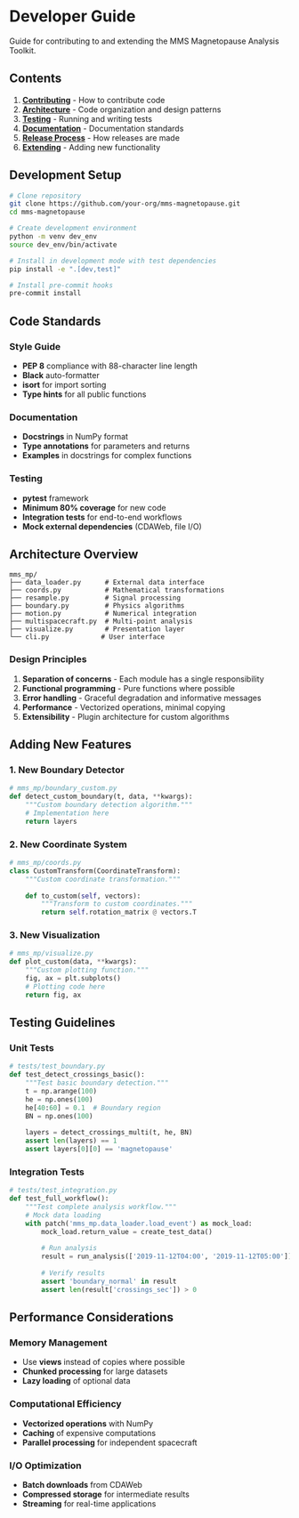 # Developer Guide

Guide for contributing to and extending the MMS Magnetopause Analysis Toolkit.

## Contents

1. **[Contributing](contributing.md)** - How to contribute code
2. **[Architecture](architecture.md)** - Code organization and design patterns
3. **[Testing](testing.md)** - Running and writing tests
4. **[Documentation](documentation.md)** - Documentation standards
5. **[Release Process](release-process.md)** - How releases are made
6. **[Extending](extending.md)** - Adding new functionality

## Development Setup

```bash
# Clone repository
git clone https://github.com/your-org/mms-magnetopause.git
cd mms-magnetopause

# Create development environment
python -m venv dev_env
source dev_env/bin/activate

# Install in development mode with test dependencies
pip install -e ".[dev,test]"

# Install pre-commit hooks
pre-commit install
```

## Code Standards

### Style Guide
- **PEP 8** compliance with 88-character line length
- **Black** auto-formatter
- **isort** for import sorting
- **Type hints** for all public functions

### Documentation
- **Docstrings** in NumPy format
- **Type annotations** for parameters and returns
- **Examples** in docstrings for complex functions

### Testing
- **pytest** framework
- **Minimum 80% coverage** for new code
- **Integration tests** for end-to-end workflows
- **Mock external dependencies** (CDAWeb, file I/O)

## Architecture Overview

```
mms_mp/
├── data_loader.py      # External data interface
├── coords.py           # Mathematical transformations  
├── resample.py         # Signal processing
├── boundary.py         # Physics algorithms
├── motion.py           # Numerical integration
├── multispacecraft.py  # Multi-point analysis
├── visualize.py        # Presentation layer
└── cli.py             # User interface
```

### Design Principles

1. **Separation of concerns** - Each module has a single responsibility
2. **Functional programming** - Pure functions where possible
3. **Error handling** - Graceful degradation and informative messages
4. **Performance** - Vectorized operations, minimal copying
5. **Extensibility** - Plugin architecture for custom algorithms

## Adding New Features

### 1. New Boundary Detector
```python
# mms_mp/boundary_custom.py
def detect_custom_boundary(t, data, **kwargs):
    """Custom boundary detection algorithm."""
    # Implementation here
    return layers
```

### 2. New Coordinate System
```python
# mms_mp/coords.py
class CustomTransform(CoordinateTransform):
    """Custom coordinate transformation."""
    
    def to_custom(self, vectors):
        """Transform to custom coordinates."""
        return self.rotation_matrix @ vectors.T
```

### 3. New Visualization
```python
# mms_mp/visualize.py
def plot_custom(data, **kwargs):
    """Custom plotting function."""
    fig, ax = plt.subplots()
    # Plotting code here
    return fig, ax
```

## Testing Guidelines

### Unit Tests
```python
# tests/test_boundary.py
def test_detect_crossings_basic():
    """Test basic boundary detection."""
    t = np.arange(100)
    he = np.ones(100)
    he[40:60] = 0.1  # Boundary region
    BN = np.ones(100)
    
    layers = detect_crossings_multi(t, he, BN)
    assert len(layers) == 1
    assert layers[0][0] == 'magnetopause'
```

### Integration Tests
```python
# tests/test_integration.py
def test_full_workflow():
    """Test complete analysis workflow."""
    # Mock data loading
    with patch('mms_mp.data_loader.load_event') as mock_load:
        mock_load.return_value = create_test_data()
        
        # Run analysis
        result = run_analysis(['2019-11-12T04:00', '2019-11-12T05:00'])
        
        # Verify results
        assert 'boundary_normal' in result
        assert len(result['crossings_sec']) > 0
```

## Performance Considerations

### Memory Management
- Use **views** instead of copies where possible
- **Chunked processing** for large datasets
- **Lazy loading** of optional data

### Computational Efficiency
- **Vectorized operations** with NumPy
- **Caching** of expensive computations
- **Parallel processing** for independent spacecraft

### I/O Optimization
- **Batch downloads** from CDAWeb
- **Compressed storage** for intermediate results
- **Streaming** for real-time applications